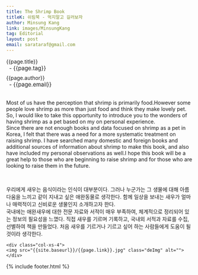 ```yaml
---
title: The Shrimp Book
titleK: 쉬림북 - 먹지말고 길러보자
author: Minsung Kang
link: images/MinsungKang
tag: Editorial
layout: post
email: sarataraf@gmail.com
---	
```


<div class="container">

<div class="deDep">
{{page.title}}<br>
<p style="font-size:15px; margin:0px; padding:0px 0px 0px 8px; margin:0px 0px 8px 0px;">- {{page.tag}}</p>
{{page.author}}<br>
<p style="font-size:15px; margin:0px; padding:0px 0px 0px 8px;">- {{page.email}}</p>
</div>

<br>

<div class="det lato">



Most of us have the perception that shrimp is primarily food.However some people love shrimp as more than just food and think they make lovely pet. So, I would like to take this opportunity to introduce you to the wonders of having shrimp as a pet based on my on personal experience.
<br>
Since there are not enough books and data focused on shrimp as a pet in Korea, I felt that there was a need for a more systematic treatment on raising shrimp. I have searched many domestic and foreign books and additional sources of information about shrimp to make this book, and also have included my personal observations as well.I hope this book will be a great help to those who are beginning to raise shrimp and for those who are looking to raise them in the future.


</div>

<br>

<div class="noto">

우리에게 새우는 음식이라는 인식이 대부분이다. 그러나 누군가는 그 생물에 대해 아름다움을 느끼고 같이 지내고 싶은 애완동물로 생각한다. 함께 일상을 보내는 새우가 얼마나 매력적이고 신비로운 생물인지 소개하고자 한다.
<br>
국내에는 애완새우에 대한 전문 자료와 서적이 매우 부족하여, 체계적으로 정리되어 있는 정보의 필요성을 느꼈다. 직접 새우를 기르며 기록하고, 국내외 서적과 자료를 수집, 선별하여 책을 만들었다. 처음 새우를 기르거나 기르고 싶어 하는 사람들에게 도움이 될 것이라 생각한다. 


</div>

<div class="row" class="imgcolor">
	
	<div class="col-xs-4">
	<img src="{{site.baseurl}}/{{page.link}}.jpg" class="deImg" alt=""></div>
	
</div>

	

</div> 

{% include footer.html %}